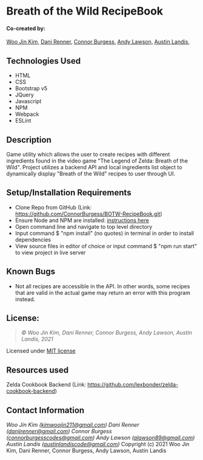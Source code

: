 # Breath of the Wild RecipeBook

#### Co-created by:
[Woo Jin Kim,](https://github.com/kimwoojin211)
[Dani Renner,](https://github.com/dani-renner)
[Connor Burgess,](https://github.com/ConnorBurgess)
[Andy Lawson,](https://github.com/andyL89)
[Austin Landis,](https://github.com/austinlandiscode)

## Technologies Used
* HTML
* CSS
* Bootstrap v5
* JQuery
* Javascript
* NPM
* Webpack
* ESLint

## Description
Game utility which allows the user to create recipes with different ingredients found in the video game "The Legend of Zelda: Breath of the Wild". Project utilizes a backend API and local ingredients list object to dynamically display "Breath of the Wild" recipes to user through UI.

## Setup/Installation Requirements

* Clone Repo from GitHub (Link: https://github.com/ConnorBurgess/BOTW-RecipeBook.git)
* Ensure Node and NPM are installed: [instructions here](https://www.npmjs.com/get-npm)
* Open command line and navigate to top level directory
* Input command $ "npm install" (no quotes) in terminal in order to install dependencies
* View source files in editor of choice or input command $ "npm run start" to view project in live server

## Known Bugs

* Not all recipes are accessible in the API. In other words, some recipes that are valid in the actual game may return an error with this program instead.

## License:
> *&copy; Woo Jin Kim, Dani Renner, Connor Burgess, Andy Lawson, Austin Landis, 2021*

Licensed under [MIT license](https://mit-license.org/)


## Resources used
Zelda Cookbook Backend (Link: https://github.com/lexbonder/zelda-cookbook-backend)

## Contact Information

_Woo Jin Kim (kimwoojin211@gmail.com)_
_Dani Renner (danijrenner@gmail.com)_
_Connor Burgess (connorburgesscodes@gmail.com)_
_Andy Lawson (alawson89@gmail.com)_
_Austin Landis (austinlandiscode@gmail.com)_
Copyright (c) 2021 Woo Jin Kim, Dani Renner, Connor Burgess, Andy Lawson, Austin Landis
